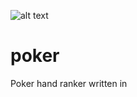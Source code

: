 ![alt text](http://donnemartin.com/wp-content/uploads/2014/10/poker_cover.jpg)

poker
============

Poker hand ranker written in 